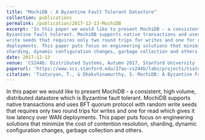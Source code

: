 ```yaml
---
title: "MochiDB : A Byzantine Fault Tolerant Datastore"
collection: publications
permalink: /publication/2017-12-13-MochiDB
excerpt: 'In this paper we would like to present MochiDB - a consistent, high volume, distributed datastore which is
Byzantine fault tolerant. MochiDB supports native transactions and uses BFT quorum protocol with random
write seeds that requires only two round trips for writes and one for read which gives it low latency over WAN
deployments. This paper puts focus on engineering solutions that minimize the cost of contention resolution,
sharding, dynamic configuration changes, garbage collection and others.'
date: 2017-12-13
venue: 'CS244b: Distributed Systems, Autumn 2017, Stanford University '
paperurl: 'https://www.scs.stanford.edu/17au-cs244b/labs/projects/tsaturyan_dhakshinamurthy.pdf'
citation: 'Tsaturyan, T., & Dhakshinamurthy, S. MochiDB: A Byzantine Fault Tolerant Datastore'
---
```


In this paper we would like to present MochiDB - a consistent, high volume, distributed datastore which is
Byzantine fault tolerant. MochiDB supports native transactions and uses BFT quorum protocol with random
write seeds that requires only two round trips for writes and one for read which gives it low latency over WAN
deployments. This paper puts focus on engineering solutions that minimize the cost of contention resolution,
sharding, dynamic configuration changes, garbage collection and others.